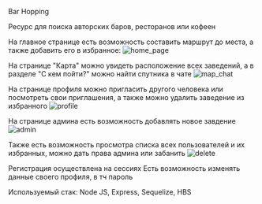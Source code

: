 Bar Hopping

Ресурс для поиска авторских баров, ресторанов или кофеен

На главное странице есть возможность составить маршрут до места, а также добавить его в избранное:
![home_page](https://user-images.githubusercontent.com/98102060/163859058-e1953e57-b08b-4e6d-9c19-dac392146e48.gif)

На странице "Карта" можно увидеть расположение всех заведений, а в разделе "С кем пойти?" можно найти спутника в чате
![map_chat](https://user-images.githubusercontent.com/98102060/163860484-37a50ce0-782c-4f6a-ac93-55768eb57c36.gif)

На странице профиля можно пригласить другого человека или посмотреть свои приглашения, а также можно удалить заведение из избранного
![profile](https://user-images.githubusercontent.com/98102060/163861690-59b0464e-8d15-4aa0-b441-d64796cde5c5.gif)

На странице админа есть возможность добавлять новое завдение
![admin](https://user-images.githubusercontent.com/98102060/163863578-ae2ef007-60b8-40ab-9a8b-37c366ad9d0a.gif)

Также есть возможность просмотра списка всех пользователей и их избранных, можно дать права админа или забанить
![delete](https://user-images.githubusercontent.com/98102060/163864762-37dc38d8-f24d-48e7-9bc2-8419a31a3459.gif)

Регистрация осуществлена на сессиях
Есть возможность изменять данные своего профиля, в тч пароль

Используемый стак:
Node JS, Express, Sequelize, HBS
